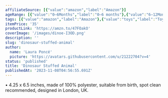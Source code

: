 ```yaml
---
affiliateSource: [{"value":"amazon","label":"Amazon"}]
ageRange: [{"value":"0–6Months","label":"0–6 months"},{"value":"6–12Months","label":"6–12 months"},{"value":"12–18Months","label":"12–18 months"},{"value":"18–24Months","label":"18–24 months"},{"value":"2–3Years","label":"2–3 years"},{"value":"3+Years","label":"3+ years"}]
tags: [{"value":"amazon","label":"Amazon"},{"value":"toys","label":"Toys"},{"value":"gifts","label":"Gifts"}]
itemPrice: '35'
productLink: 'https://amzn.to/47FOakO'
coverImage: '/images/dinoe-I3OD.png'
description: ''
slug: 'dinosaur-stuffed-animal'
author:
  name: 'Laura Poncé'
  picture: 'https://avatars.githubusercontent.com/u/21222704?v=4'
status: 'published'
title: 'Dinosaur Stuffed Animal'
publishedAt: '2023-11-08T04:56:55.691Z'
---
```


• 4.25 x 6.5 inches, made of 100% polyester, suitable from birth, spot clean recommended, designed in London, UK.